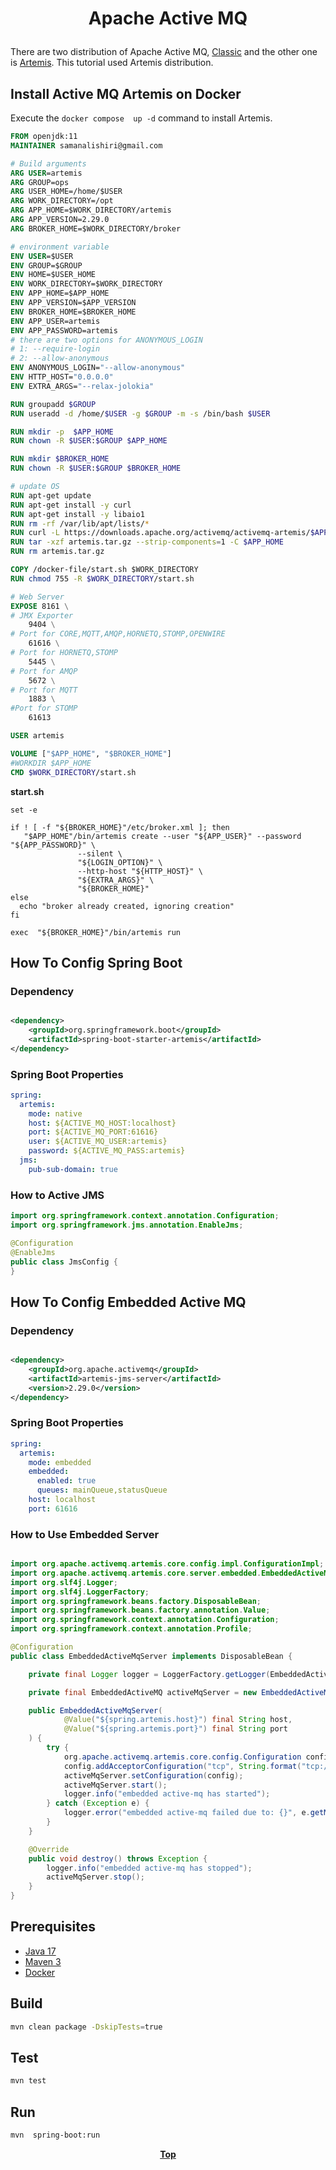 # <p align="center">Apache Active MQ</p>

<p>

There are two distribution of Apache Active MQ, [Classic](https://activemq.apache.org/components/classic/) and the other
one is [Artemis](https://activemq.apache.org/components/artemis/). This tutorial used Artemis distribution.

</p>

## Install Active MQ Artemis on Docker

Execute the `docker compose  up -d` command to install Artemis.

```dockerfile
FROM openjdk:11
MAINTAINER samanalishiri@gmail.com

# Build arguments
ARG USER=artemis
ARG GROUP=ops
ARG USER_HOME=/home/$USER
ARG WORK_DIRECTORY=/opt
ARG APP_HOME=$WORK_DIRECTORY/artemis
ARG APP_VERSION=2.29.0
ARG BROKER_HOME=$WORK_DIRECTORY/broker

# environment variable
ENV USER=$USER
ENV GROUP=$GROUP
ENV HOME=$USER_HOME
ENV WORK_DIRECTORY=$WORK_DIRECTORY
ENV APP_HOME=$APP_HOME
ENV APP_VERSION=$APP_VERSION
ENV BROKER_HOME=$BROKER_HOME
ENV APP_USER=artemis
ENV APP_PASSWORD=artemis
# there are two options for ANONYMOUS_LOGIN
# 1: --require-login
# 2: --allow-anonymous
ENV ANONYMOUS_LOGIN="--allow-anonymous"
ENV HTTP_HOST="0.0.0.0"
ENV EXTRA_ARGS="--relax-jolokia"

RUN groupadd $GROUP
RUN useradd -d /home/$USER -g $GROUP -m -s /bin/bash $USER

RUN mkdir -p  $APP_HOME
RUN chown -R $USER:$GROUP $APP_HOME

RUN mkdir $BROKER_HOME
RUN chown -R $USER:$GROUP $BROKER_HOME

# update OS
RUN apt-get update
RUN apt-get install -y curl
RUN apt-get install -y libaio1
RUN rm -rf /var/lib/apt/lists/*
RUN curl -L https://downloads.apache.org/activemq/activemq-artemis/$APP_VERSION/apache-artemis-$APP_VERSION-bin.tar.gz -o artemis.tar.gz
RUN tar -xzf artemis.tar.gz --strip-components=1 -C $APP_HOME
RUN rm artemis.tar.gz

COPY /docker-file/start.sh $WORK_DIRECTORY
RUN chmod 755 -R $WORK_DIRECTORY/start.sh

# Web Server
EXPOSE 8161 \
# JMX Exporter
    9404 \
# Port for CORE,MQTT,AMQP,HORNETQ,STOMP,OPENWIRE
    61616 \
# Port for HORNETQ,STOMP
    5445 \
# Port for AMQP
    5672 \
# Port for MQTT
    1883 \
#Port for STOMP
    61613

USER artemis

VOLUME ["$APP_HOME", "$BROKER_HOME"]
#WORKDIR $APP_HOME
CMD $WORK_DIRECTORY/start.sh
```

**start.sh**

```shell
set -e

if ! [ -f "${BROKER_HOME}"/etc/broker.xml ]; then
   "$APP_HOME"/bin/artemis create --user "${APP_USER}" --password "${APP_PASSWORD}" \
               --silent \
               "${LOGIN_OPTION}" \
               --http-host "${HTTP_HOST}" \
               "${EXTRA_ARGS}" \
               "${BROKER_HOME}"
else
  echo "broker already created, ignoring creation"
fi

exec  "${BROKER_HOME}"/bin/artemis run
```

## How To Config Spring Boot

### Dependency

```xml

<dependency>
    <groupId>org.springframework.boot</groupId>
    <artifactId>spring-boot-starter-artemis</artifactId>
</dependency>
```

### Spring Boot Properties

```yaml
spring:
  artemis:
    mode: native
    host: ${ACTIVE_MQ_HOST:localhost}
    port: ${ACTIVE_MQ_PORT:61616}
    user: ${ACTIVE_MQ_USER:artemis}
    password: ${ACTIVE_MQ_PASS:artemis}
  jms:
    pub-sub-domain: true

```

### How to Active JMS

```java
import org.springframework.context.annotation.Configuration;
import org.springframework.jms.annotation.EnableJms;

@Configuration
@EnableJms
public class JmsConfig {
}
```

## How To Config Embedded Active MQ

### Dependency

```xml

<dependency>
    <groupId>org.apache.activemq</groupId>
    <artifactId>artemis-jms-server</artifactId>
    <version>2.29.0</version>
</dependency>
```

### Spring Boot Properties

```yaml
spring:
  artemis:
    mode: embedded
    embedded:
      enabled: true
      queues: mainQueue,statusQueue
    host: localhost
    port: 61616
```

### How to Use Embedded Server

```java

import org.apache.activemq.artemis.core.config.impl.ConfigurationImpl;
import org.apache.activemq.artemis.core.server.embedded.EmbeddedActiveMQ;
import org.slf4j.Logger;
import org.slf4j.LoggerFactory;
import org.springframework.beans.factory.DisposableBean;
import org.springframework.beans.factory.annotation.Value;
import org.springframework.context.annotation.Configuration;
import org.springframework.context.annotation.Profile;

@Configuration
public class EmbeddedActiveMqServer implements DisposableBean {

    private final Logger logger = LoggerFactory.getLogger(EmbeddedActiveMqServer.class);

    private final EmbeddedActiveMQ activeMqServer = new EmbeddedActiveMQ();

    public EmbeddedActiveMqServer(
            @Value("${spring.artemis.host}") final String host,
            @Value("${spring.artemis.port}") final String port
    ) {
        try {
            org.apache.activemq.artemis.core.config.Configuration config = new ConfigurationImpl();
            config.addAcceptorConfiguration("tcp", String.format("tcp://%s:%s", host, port));
            activeMqServer.setConfiguration(config);
            activeMqServer.start();
            logger.info("embedded active-mq has started");
        } catch (Exception e) {
            logger.error("embedded active-mq failed due to: {}", e.getMessage());
        }
    }

    @Override
    public void destroy() throws Exception {
        logger.info("embedded active-mq has stopped");
        activeMqServer.stop();
    }
}
```

## Prerequisites

* [Java 17](https://www.oracle.com/de/java/technologies/downloads/)
* [Maven 3](https://maven.apache.org/index.html)
* [Docker](https://www.docker.com/)

## Build

```bash
mvn clean package -DskipTests=true 
```

## Test

```bash
mvn test
```

## Run

```bash
mvn  spring-boot:run
```

**<p align="center"> [Top](#apache-active-mq) </p>**